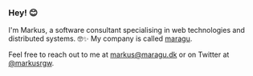 ### Hey! 😊

I'm Markus, a software consultant specialising in web technologies and distributed systems. 🤓✨ My company is called [maragu](https://www.maragu.dk).

Feel free to reach out to me at [markus@maragu.dk](mailto:markus@maragu.dk) or on Twitter at [@markusrgw](https://twitter.com/markusrgw).

